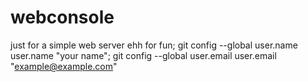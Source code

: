# webconsole
just for a simple web server
ehh for fun;
git config --global user.name user.name "your name";
git config --global user.email user.email "example@example.com"

